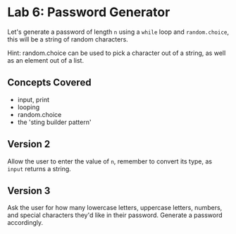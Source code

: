 
# Lab 6: Password Generator

Let's generate a password of length `n` using a `while` loop and `random.choice`, this will be a string of random characters.

Hint: random.choice can be used to pick a character out of a string, as well as an element out of a list.

## Concepts Covered

- input, print
- looping
- random.choice
- the 'sting builder pattern'

## Version 2

Allow the user to enter the value of `n`, remember to convert its type, as `input` returns a string.

## Version 3

Ask the user for how many lowercase letters, uppercase letters, numbers, and special characters they'd like in their password. Generate a password accordingly.